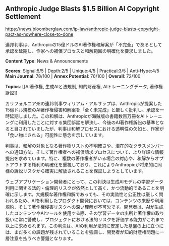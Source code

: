## Anthropic Judge Blasts $1.5 Billion AI Copyright Settlement

https://news.bloomberglaw.com/ip-law/anthropic-judge-blasts-copyright-pact-as-nowhere-close-to-done

連邦判事は、Anthropicの15億ドルのAI著作権和解案が「不完全」であるとして承認を延期し、作家への補償プロセスと和解範囲の明確化を要求しました。

**Content Type**: News & Announcements

**Scores**: Signal:5/5 | Depth:2/5 | Unique:4/5 | Practical:3/5 | Anti-Hype:4/5
**Main Journal**: 78/100 | **Annex Potential**: 76/100 | **Overall**: 72/100

**Topics**: [[AI著作権, 生成AIと法規制, 知的財産権, AIトレーニングデータ, 著作権訴訟]]

カリフォルニア州の連邦判事ウィリアム・アルサップは、Anthropicが提案した15億ドル規模のAI著作権侵害和解案を「全く未完成」と厳しく批判し、承認を一時延期しました。この和解は、Anthropicが海賊版の書籍数百万冊をAIトレーニングに利用したことに対する集団訴訟を解決し、今後のAI著作権訴訟の基準となると目されていましたが、判事は和解プロセスにおける透明性の欠如と、作家が「食い物にされる」可能性に懸念を示しています。

判事は、和解の対象となる著作物リストの不明確さや、潜在的なクラスメンバーへの通知方法、そして著作権者への補償請求プロセスについて、より詳細な情報提出を求めています。特に、複数の著作権者がいる場合の対応や、和解からオプトアウトする権利の明確化を重視しており、これによりAnthropicが将来的に同様の訴訟リスクから確実に解放されることを保証しようとしています。

ウェブアプリケーション開発者にとって、この判決は生成AIモデルの学習データ利用に関する法的・倫理的リスクが依然として高く、かつ流動的であることを明確に示します。大規模な著作権和解であっても、その実効性と公正性は厳しく問われるため、AIを利用したプロダクト開発においては、コンテンツの来歴や利用規約、そして著作権侵害リスクへの深い理解が不可欠です。開発者は、AIが生成したコンテンツやAIツールを使用する際、その学習データの出所と著作権の取り扱いに常に警戒し、プロジェクトにおける法的リスクを評価する能力がこれまで以上に求められます。この判決は、AIの利用が法的に安定した基盤の上に立つには、まだ多くの課題が残されていることを強調し、開発者が知的財産権問題に一層注意を払うべき警鐘となります。